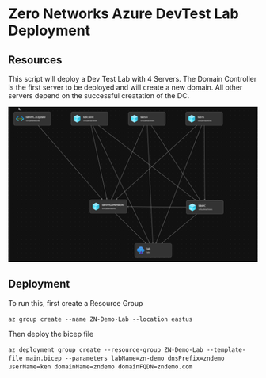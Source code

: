 # Zero Networks Azure DevTest Lab Deployment
## Resources
This script will deploy a Dev Test Lab with 4 Servers.  The Domain Controller is the first server to be deployed and will create a new domain.  All other servers depend on the successful creatation of the DC.  

![Lab Layout and dependencies](labImage.png "Lab Layout and dependencies")

## Deployment
To run this, first create a Resource Group

`az group create --name ZN-Demo-Lab --location eastus`

Then deploy the bicep file

`az deployment group create --resource-group ZN-Demo-Lab --template-file main.bicep --parameters labName=zn-demo dnsPrefix=zndemo userName=ken domainName=zndemo domainFQDN=zndemo.com`
